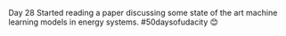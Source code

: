 Day 28
Started reading a paper discussing some state of the art machine learning models in energy systems.
#50daysofudacity :blush:
